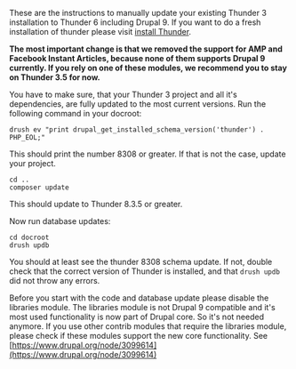 These are the instructions to manually update your existing Thunder 3 installation to Thunder 6 including Drupal 9. If you want to do a fresh installation of thunder please visit [install Thunder](https://thunder.github.io/thunder-documentation/quick-install).

**The most important change is that we removed the support for AMP and Facebook Instant Articles, because none of them supports Drupal 9 currently. If you rely on one of these modules, we recommend you to stay on Thunder 3.5 for now.**

You have to make sure, that your Thunder 3 project and all it's dependencies,
are fully updated to the most current versions. Run the following command in your docroot:

```
drush ev "print drupal_get_installed_schema_version('thunder') . PHP_EOL;"
```
This should print the number 8308 or greater. If that is not the case, update your project.

```
cd ..
composer update
```
This should update to Thunder 8.3.5 or greater.

Now run database updates:
```
cd docroot
drush updb
```
You should at least see the thunder 8308 schema update. If not, double check that the correct version of Thunder is installed, and that `drush updb` did not throw any errors.

Before you start with the code and database update please disable the libraries module. The libraries module is not Drupal 9 compatible and
it's most used functionality is now part of Drupal core. So it's not needed anymore. If you use other contrib modules that require the libraries module, please check if these modules support the new core functionality.
See [https://www.drupal.org/node/3099614](https://www.drupal.org/node/3099614)
